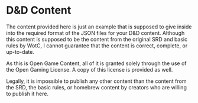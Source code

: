 # D&D Content

The content provided here is just an example that is supposed to give inside into the required format of the JSON files for your D&D content. Although this content is supposed to be the content from the original SRD and basic rules by WotC, I cannot guarantee that the content is correct, complete, or up-to-date.


As this is Open Game Content, all of it is granted solely through the use of the Open Gaming License. A copy of this license is provided as well.


Legally, it is impossible to publish any other content than the content from the SRD, the basic rules, or homebrew content by creators who are willing to publish it here.
